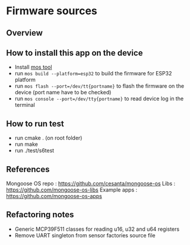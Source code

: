 # Firmware sources

## Overview



## How to install this app on the device

- Install [mos tool](https://mongoose-os.com/software.html)
- run `mos build --platform=esp32` to build the firmware for ESP32 platform
- run `mos flash --port=/dev/tt{portname}` to flash the firmware on the device (port name have to be checked)
- run `mos console --port=/dev/tty{portname}` to read device log in the terminal


## How to run test

- run cmake . (on root folder)
- run make
- run ./test/s6test

## References

Mongoose OS repo    : https://github.com/cesanta/mongoose-os
Libs                : https://github.com/mongoose-os-libs
Example apps        : https://github.com/mongoose-os-apps

## Refactoring notes

- Generic MCP39F511 classes for reading u16, u32 and u64 registers
- Remove UART singleton from sensor factories source file
